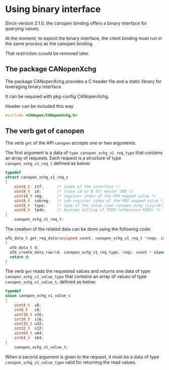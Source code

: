 # Using binary interface

Since version 2.1.0, the canopen binding offers a binary interface for querying values.

At the moment, to exploit the binary interface, the client binding
must run in the same process as the canopen binding.

That restriction ccould be removed later.

## The package CANopenXchg

The package CANopenXchg provides a C header file and a static library for
leveraging binary interface.

It can be required with pkg-config CANopenXchg.

Header can be included this way

```C
#include <CANopen/CANopenXchg.h>
```

## The verb get of canopen

The verb `get` of the API `canopen` accepts one or two arguments.

The first argument is a data of `type canopen_xchg_v1_req_type`
that contains an array of requests. Each request is a
structure of type `canopen_xchg_v1_req_t` defined as below:

```C
typedef
struct canopen_xchg_v1_req_s
{
	uint8_t  itf;      /* index of the interface */
	uint8_t  id;       /* slave id or 0 for master SDO */
	uint16_t reg;      /* register index of the PDO mapped value */
	uint8_t  subreg;   /* sub-register index of the PDO mapped value */
	uint8_t  type;     /* type of the value (see canopen_xchg_(i|u)(8|16|32|64))*/
	uint8_t  tpdo;     /* boolean telling if TPDO (otherwise RPDO) */
}
	canopen_xchg_v1_req_t;
```

The creation of the related data can be done using the following code:

```C
afb_data_t get_req_data(unsigned count, canopen_xchg_v1_req_t *reqs, int dofree)
{
  afb_data_t d;
  afb_create_data_raw(&d, canopen_xchg_v1_req_type, reqs, count * sizeof *reqs, dofree ? free : NULL, reqs);
  return d;
}
```

The verb `get` reads the requested values and returns one data of
type `canopen_xchg_v1_value_type` that contains an array of values
of type `canopen_xchg_v1_value_t`, defined as below:

```C
typedef
union canopen_xchg_v1_value_s
{
	uint8_t  u8;
	int8_t   i8;
	uint16_t u16;
	int16_t  i16;
	uint32_t u32;
	int32_t  i32;
	uint64_t u64;
	int64_t  i64;
}
	canopen_xchg_v1_value_t;
```

When a second argument is given to the request, it must be a data
of type `canopen_xchg_v1_value_type` valid for returning the read values.
